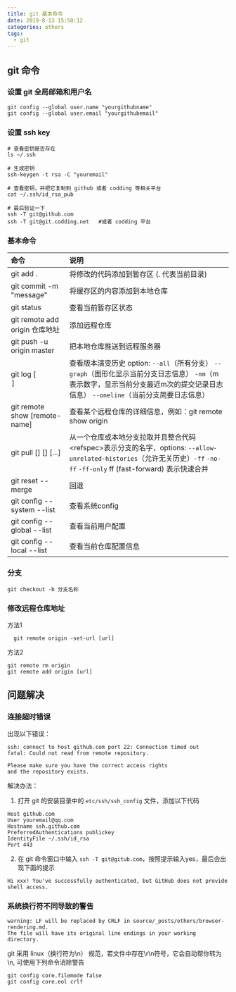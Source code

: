 ```yaml
---
title: git 基本命令 
date: 2019-8-13 15:50:12
categories: others
tags: 
  - git
---
```


## git 命令

### 设置 git 全局邮箱和用户名

```git
git config --global user.name "yourgithubname"
git config --global user.email "yourgithubemail"
```

### 设置 ssh key  

```
# 查看密钥是否存在
ls ~/.ssh

# 生成密钥
ssh-keygen -t rsa -C "youremail"

# 查看密钥，并把它复制到 github 或者 codding 等相关平台
cat ~/.ssh/id_rsa_pub

# 最后验证一下
ssh -T git@github.com
ssh -T git@git.codding.net   #或者 codding 平台
```

### 基本命令 

|命令|说明|
|:---|:---|
|git add .|将修改的代码添加到暂存区 (. 代表当前目录)|
|git commit -m "message"|将缓存区的内容添加到本地仓库|
|git status|查看当前暂存区状态|
|git remote add origin 仓库地址|添加远程仓库|
|git push -u origin master|把本地仓库推送到远程服务器|
|git log [<option>]|查看版本演变历史 option:  `--all`（所有分支） `--graph`（图形化显示当前分支日志信息） `-nm`（m表示数字，显示当前分支最近m次的提交记录日志信息）  `--oneline`（当前分支简要日志信息） |
|git remote show [remote-name]|查看某个远程仓库的详细信息，例如：git remote show origin|
|git pull [<options>] [<repos>] [<refspec>...]|从一个仓库或本地分支拉取并且整合代码\<refspec\>表示分支的名字，options: `--allow-unrelated-histories`（允许无关历史）`-ff` `-no-ff` `-ff-only` ff (fast-forward) 表示快速合并| 
|git reset --merge|回退|
|git config --system --list|查看系统config|
|git config --global --list|查看当前用户配置|
|git config --local --list|查看当前仓库配置信息|

### 分支

```
git checkout -b 分支名称
```

### 修改远程仓库地址 

方法1  

```
  git remote origin -set-url [url]
```

方法2

```
git remote rm origin
git remote add origin [url]
```

## 问题解决
### 连接超时错误
出现以下错误：

```
ssh: connect to host github.com port 22: Connection timed out
fatal: Could not read from remote repository.

Please make sure you have the correct access rights
and the repository exists.
```

解决办法：  
1. 打开 git 的安装目录中的 `etc/ssh/ssh_config` 文件，添加以下代码  

```
Host github.com
User youremail@qq.com
Hostname ssh.github.com
PreferredAuthentications publickey
IdentityFile ~/.ssh/id_rsa
Port 443
```

2. 在 git 命令窗口中输入 `ssh -T git@gitub.com`，按照提示输入yes，最后会出现下面的提示

```
Hi xxx! You've successfully authenticated, but GitHub does not provide shell access.
```

### 系统换行符不同导致的警告

```
warning: LF will be replaced by CRLF in source/_posts/others/browser-rendering.md.
The file will have its original line endings in your working directory.
```

git 采用 linux（换行符为\n） 规范，若文件中存在\r\n符号，它会自动帮你转为 \n, 可使用下列命令消除警告

```
git config core.filemode false
git config core.eol crlf
```

